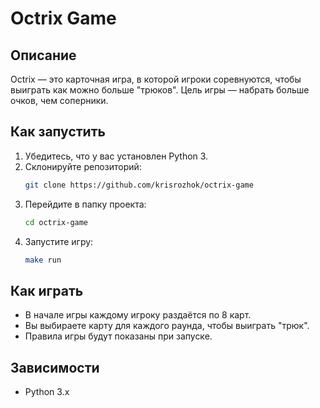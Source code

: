 # Octrix Game

## Описание
Octrix — это карточная игра, в которой игроки соревнуются, чтобы выиграть как можно больше "трюков". Цель игры — набрать больше очков, чем соперники.

## Как запустить
1. Убедитесь, что у вас установлен Python 3.
2. Склонируйте репозиторий:
   ```bash
   git clone https://github.com/krisrozhok/octrix-game
   ```
3. Перейдите в папку проекта:
   ```bash
   cd octrix-game
   ```
4. Запустите игру:
   ```bash
   make run
   ```

## Как играть
- В начале игры каждому игроку раздаётся по 8 карт.
- Вы выбираете карту для каждого раунда, чтобы выиграть "трюк".
- Правила игры будут показаны при запуске.

## Зависимости
- Python 3.x
